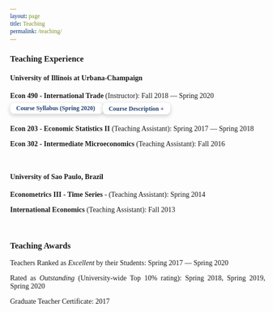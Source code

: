 ```yaml
---
layout: page
title: Teaching
permalink: /teaching/
---
```


<style>
   html * {
        font-family: Cambria,Georgia,serif; 
      }
   
   .button {
     border: none;
     color: white;
     padding: 8px 32px;
     text-align: center;
     text-decoration: none;
     display: inline-block;
     font-size: 16px;
     margin: 0px 0px;
     transition-duration: 0.4s;
     cursor: pointer;
}
   
 .button-1 {
  background-color: #FFFFFF;
  border: 0;
  border-radius: .5rem;
  box-sizing: border-box;
  color: #1f4071;
  font-family: Cambria,Georgia,serif;
  font-size: .75rem;
  font-weight: 600;
  line-height: 1rem;
  padding: .2rem .75rem;
  text-align: center;
  text-decoration: none #D1D5DB solid;
  text-decoration-thickness: auto;
  box-shadow: 0 3px 9px 0 rgba(0, 0, 0, 0.1), 0 3px 6px 3px rgba(0, 0, 0, 0.06);
  transition-duration: 0.4s;
  margin: 0px 0px;
  cursor: pointer;
  user-select: none;
  -webkit-user-select: none;
  touch-action: manipulation;
}

.button-1:hover {
  /* background-color: rgb(87,117,153);*/
  background-color: rgb(31, 64, 113);
  color: white;
}

.button-1:focus {
  outline: 2px solid transparent;
  outline-offset: 2px;
}

.button-1:focus-visible {
  box-shadow: none;
}
   
 .collapse{
  display:none
}

.collapse.in{
    display:block
  }

tr.collapse.in{
  display:table-row
}

tbody.collapse.in{
  display:table-row-group
}

.collapsing{
  position:relative;
  height:0;
  overflow:hidden;
  -webkit-transition-property:height,visibility;
  -o-transition-property:height,visibility;
  transition-property:height,visibility;
  -webkit-transition-duration:.35s;
  -o-transition-duration:.35s;
  transition-duration:.35s;
  -webkit-transition-timing-function:ease;
  -o-transition-timing-function:ease;
  transition-timing-function:ease
}
   
 p.ex1 {
  padding-top: 0em;
  padding-bottom: 0em;
  font-size:14px;
}
   
 a:link, a:visited {
  background-color: white;
  color: rgb(31, 64, 113);
  text-align: center;
  text-decoration: none;
}
</style>

### Teaching Experience

#### University of Illinois at Urbana-Champaign

<p class="ex1" align="justify"> <b>Econ 490 - International Trade</b> (Instructor): Fall 2018 &mdash; Spring 2020<br> <a class="button-1" role="button" href="/files/Econ_490_International_Trade___Syllabus.pdf" target="_blank" style="line-height:35px; text-decoration: none">Course Syllabus (Spring 2020) <i class="fa fa-file-pdf-o"></i></a> <button role="button" class="button-1" data-toggle="collapse" data-target="#abs5">Course Description +</button>
  <div id="abs5" class="collapse">
    <div style="padding-left: 30px;">
   <p style="font-size:13px" align="justify">This course is about the causes and consequences of the international trade of goods, services, and production inputs. Throughout the course, we will cover the main topics related to international trade that are at the center of public debate.  This course is designed to teach students how to use critical thinking on international trade issues within formal economic frameworks. Students will learn to apply microeconomic theory to international trade issues discussed by policymakers and media outlets: What are the benefits and costs of international trade?  What are the effects of trade policies, such as tariffs and quotas? Should developing countries protect their domestic markets? What is the role of international institutions such as the World Trade Organization? What kind of products countries trade? What determines internationl trade patterns?</p>
  </div>
 </div></p>

<p class="ex1" align="justify"> <b>Econ 203 - Economic Statistics II</b> (Teaching Assistant): <font style="font-size:14px">Spring 2017 &mdash; Spring 2018</font> </p>

<p class="ex1" align="justify"> <b>Econ 302 - Intermediate Microeconomics</b> (Teaching Assistant): <font style="font-size:14px">Fall 2016</font> </p>

<br>

#### University of Sao Paulo, Brazil
<p class="ex1" align="justify"> <b>Econometrics III - Time Series</b> - (Teaching Assistant): <font style="font-size:14px">Spring 2014</font> </p>
<p class="ex1" align="justify"> <b>International Economics</b> (Teaching Assistant): <font style="font-size:14px">Fall 2013</font> </p>

<br>

### Teaching Awards
<p class="ex1" align="justify"> Teachers Ranked as <em>Excellent</em> by their Students: <font style="font-size:14px">Spring 2017 &mdash; Spring 2020</font> </p>
<p class="ex1" align="justify"> Rated as <em>Outstanding</em> (University-wide Top 10% rating): <font style="font-size:14px">Spring 2018, Spring 2019, Spring 2020</font> </p>
<p class="ex1" align="justify"> Graduate Teacher Certificate: <font style="font-size:14px">2017</font> </p>

